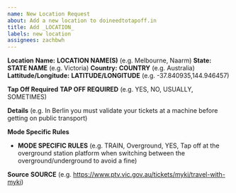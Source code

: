 ```yaml
---
name: New Location Request
about: Add a new location to doineedtotapoff.in
title: Add _LOCATION_
labels: new location
assignees: zachbwh
---
```


**Location**
**Name:** **LOCATION NAME(S)** (e.g. Melbourne, Naarm)
**State:** **STATE NAME** (e.g. Victoria)
**Country:** **COUNTRY** (e.g. Australia)
**Lattitude/Longitude:** **LATITUDE/LONGITUDE** (e.g. -37.840935,144.946457)

**Tap Off Required**
**TAP OFF REQUIRED** (e.g. YES, NO, USUALLY, SOMETIMES)

**Details**
(e.g. In Berlin you must validate your tickets at a machine before getting on public transport)

**Mode Specific Rules**

- **MODE SPECIFIC RULES** (e.g. TRAIN, Overground, YES, Tap off at the overground station platform when switching between the overground/underground to avoid a fine)

**Source**
**SOURCE** (e.g. https://www.ptv.vic.gov.au/tickets/myki/travel-with-myki)
